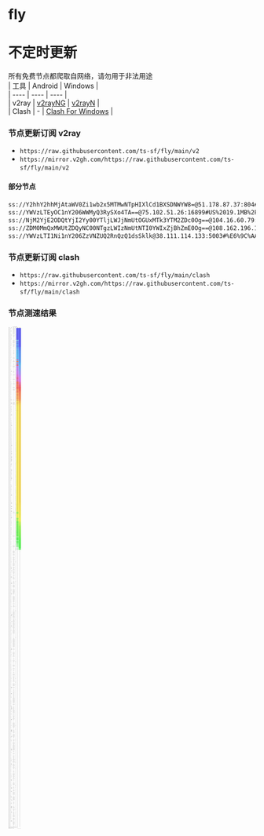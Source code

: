 # fly
# 不定时更新
所有免费节点都爬取自网络，请勿用于非法用途  
|  工具  | Android  | Windows  |  
|  ----  | ----   | ----  |  
| v2ray  | [v2rayNG](https://github.com/2dust/v2rayNG/releases) | [v2rayN](https://github.com/2dust/v2rayN/releases) |  
| Clash  | - | [Clash For Windows](https://github.com/2dust/clashN/releases) | 
  
### 节点更新订阅  v2ray
- `https://raw.githubusercontent.com/ts-sf/fly/main/v2`  
- `https://mirror.v2gh.com/https://raw.githubusercontent.com/ts-sf/fly/main/v2`  

#### 部分节点  
``` 
ss://Y2hhY2hhMjAtaWV0Zi1wb2x5MTMwNTpHIXlCd1BXSDNWYW8=@51.178.87.37:804#%E6%9C%AA%E7%9F%A52
ss://YWVzLTEyOC1nY206WWMyQ3RySXo4TA==@75.102.51.26:16899#US%2019.1MB%2Fs
ss://NjM2YjE2ODQtYjI2Yy00YTljLWJjNmUtOGUxMTk3YTM2ZDc0Og==@104.16.60.79:2052#%E6%9C%AA%E7%9F%A53
ss://ZDM0MmQxMWUtZDQyNC00NTgzLWIzNmUtNTI0YWIxZjBhZmE0Og==@108.162.196.133:443#%E6%9C%AA%E7%9F%A54
ss://YWVzLTI1Ni1nY206ZzVNZUQ2RnQzQ1dsSklk@38.111.114.133:5003#%E6%9C%AA%E7%9F%A55%201.9MB%2Fs
```
### 节点更新订阅  clash
- `https://raw.githubusercontent.com/ts-sf/fly/main/clash`  
- `https://mirror.v2gh.com/https://raw.githubusercontent.com/ts-sf/fly/main/clash`  

### 节点测速结果
![image](traffic.png)
